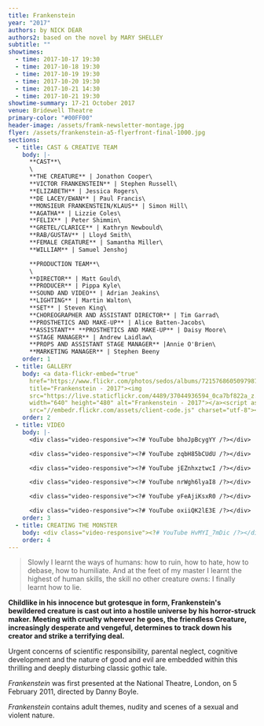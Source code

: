 ```yaml
---
title: Frankenstein
year: "2017"
authors: by NICK DEAR
authors2: based on the novel by MARY SHELLEY
subtitle: ""
showtimes:
  - time: 2017-10-17 19:30
  - time: 2017-10-18 19:30
  - time: 2017-10-19 19:30
  - time: 2017-10-20 19:30
  - time: 2017-10-21 14:30
  - time: 2017-10-21 19:30
showtime-summary: 17-21 October 2017
venue: Bridewell Theatre
primary-color: "#00FF00"
header-image: /assets/framk-newsletter-montage.jpg
flyer: /assets/frankenstein-a5-flyerfront-final-1000.jpg
sections:
  - title: CAST & CREATIVE TEAM
    body: |-
      **CAST**\
      \
      **THE CREATURE** | Jonathon Cooper\
      **VICTOR FRANKENSTEIN** | Stephen Russell\
      **ELIZABETH** | Jessica Rogers\
      **DE LACEY/EWAN** | Paul Francis\
      **MONSIEUR FRANKENSTEIN/KLAUS** | Simon Hill\
      **AGATHA** | Lizzie Coles\
      **FELIX** | Peter Shimmin\
      **GRETEL/CLARICE** | Kathryn Newbould\
      **RAB/GUSTAV** | Lloyd Smith\
      **FEMALE CREATURE** | Samantha Miller\
      **WILLIAM** | Samuel Jenshoj

      **PRODUCTION TEAM**\
      \
      **DIRECTOR** | Matt Gould\
      **PRODUCER** | Pippa Kyle\
      **SOUND AND VIDEO** | Adrian Jeakins\
      **LIGHTING** | Martin Walton\
      **SET** | Steven King\
      **CHOREOGRAPHER AND ASSISTANT DIRECTOR** | Tim Garrad\
      **PROSTHETICS AND MAKE-UP** | Alice Batten-Jacobs\
      **ASSISTANT** **PROSTHETICS AND MAKE-UP** | Daisy Moore\
      **STAGE MANAGER** | Andrew Laidlaw\
      **PROPS AND ASSISTANT STAGE MANAGER** |Annie O'Brien\
      **MARKETING MANAGER** | Stephen Beeny
    order: 1
  - title: GALLERY
    body: <a data-flickr-embed="true"
      href="https://www.flickr.com/photos/sedos/albums/72157686050979874"
      title="Frankenstein - 2017"><img
      src="https://live.staticflickr.com/4489/37044936594_0ca7bf822a_z.jpg"
      width="640" height="480" alt="Frankenstein - 2017"></a><script async
      src="//embedr.flickr.com/assets/client-code.js" charset="utf-8"></script>
    order: 2
  - title: VIDEO
    body: |-
      <div class="video-responsive"><?# YouTube bhoJpBcygYY /?></div>

      <div class="video-responsive"><?# YouTube zqbH85bCUdU /?></div>

      <div class="video-responsive"><?# YouTube jEZnhxztwcI /?></div>

      <div class="video-responsive"><?# YouTube nrWgh6lyaI8 /?></div>

      <div class="video-responsive"><?# YouTube yFeAjiKsxR0 /?></div>

      <div class="video-responsive"><?# YouTube oxiiQK2lE3E /?></div>
    order: 3
  - title: CREATING THE MONSTER
    body: <div class="video-responsive"><?# YouTube HvMYI_7mDic /?></div>
    order: 4
---
```

> Slowly I learnt the ways of humans: how to ruin, how to hate, how to debase, how to humiliate. And at the feet of my master I learnt the highest of human skills, the skill no other creature owns: I finally learnt how to lie.

**Childlike in his innocence but grotesque in form, Frankenstein's bewildered creature is cast out into a hostile universe by his horror-struck maker. Meeting with cruelty wherever he goes, the friendless Creature, increasingly desperate and vengeful, determines to track down his creator and strike a terrifying deal.**

Urgent concerns of scientific responsibility, parental neglect, cognitive development and the nature of good and evil are embedded within this thrilling and deeply disturbing classic gothic tale.

*Frankenstein* was first presented at the National Theatre, London, on 5 February 2011, directed by Danny Boyle.

*Frankenstein* contains adult themes, nudity and scenes of a sexual and violent nature.
